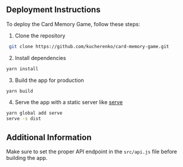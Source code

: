 ## Deployment Instructions

To deploy the Card Memory Game, follow these steps:

1. Clone the repository
```sh
 git clone https://github.com/kucherenko/card-memory-game.git
```
2. Install dependencies
```sh
yarn install
```
3. Build the app for production
```sh
yarn build
```
4. Serve the app with a static server like [serve](https://www.npmjs.com/package/serve)
```sh
yarn global add serve
serve -s dist
```

## Additional Information

Make sure to set the proper API endpoint in the `src/api.js` file before building the app.